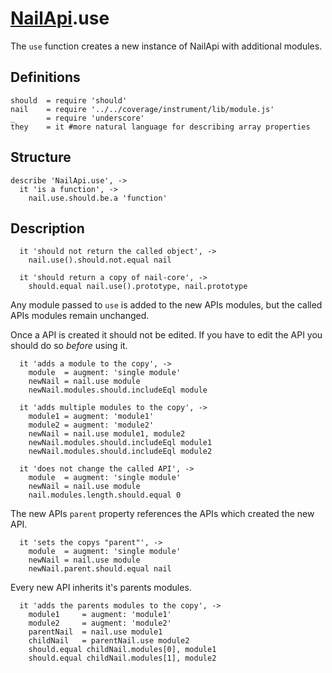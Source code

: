[glob]: https://npmjs.org/package/glob
[grunt-contrib-coffee]: https://github.com/gruntjs/grunt-contrib-coffee
[grunt-istanbul-coverage]: https://github.com/daniellmb/grunt-istanbul-coverage
[grunt-istanbul]: https://github.com/taichi/grunt-istanbul
[grunt-simple-mocha]: https://github.com/yaymukund/grunt-simple-mocha
[grunt]: http://gruntjs.com/
[mocha]: https://npmjs.org/package/mocha
[should]: https://github.com/visionmedia/should.js
[underscore]: http://underscorejs.org

[About]: ../About.coffee.md
[About.meta-data]: ../About/meta-data.coffee.md
[About.modules]: ../About/modules.coffee.md
[NailApi]: ../NailApi.coffee.md
[NailApi.lib]: lib.coffee.md
[NailApi.modules]: modules.coffee.md
[NailApi.parent]: parent.coffee.md
[NailApi.to]: to.coffee.md
[NailApi.use]: use.coffee.md

[nail]: https://github.com/noptic/nail
[npm]: https://github.com/noptic/nail

[NailApi].use
=============
The `use` function creates a new instance of NailApi with additional modules.

Definitions
-----------

    should  = require 'should'
    nail    = require '../../coverage/instrument/lib/module.js'
    _       = require 'underscore'
    they    = it #more natural language for describing array properties

Structure
---------

    describe 'NailApi.use', ->
      it 'is a function', ->
        nail.use.should.be.a 'function'

Description
-----------

      it 'should not return the called object', ->
        nail.use().should.not.equal nail

      it 'should return a copy of nail-core', ->
        should.equal nail.use().prototype, nail.prototype

Any module passed to `use` is added to the new APIs modules, but the called APIs
modules remain unchanged.

Once a API is created it should not be edited. If you have to edit the API you
should do so *before* using it.

      it 'adds a module to the copy', ->
        module  = augment: 'single module'
        newNail = nail.use module
        newNail.modules.should.includeEql module

      it 'adds multiple modules to the copy', ->
        module1 = augment: 'module1'
        module2 = augment: 'module2'
        newNail = nail.use module1, module2
        newNail.modules.should.includeEql module1
        newNail.modules.should.includeEql module2

      it 'does not change the called API', ->
        module  = augment: 'single module'
        newNail = nail.use module
        nail.modules.length.should.equal 0

The new APIs `parent` property references the APIs which created the new API.

      it 'sets the copys "parent"', ->
        module  = augment: 'single module'
        newNail = nail.use module
        newNail.parent.should.equal nail

Every new API inherits it's parents modules.

      it 'adds the parents modules to the copy', ->
        module1     = augment: 'module1'
        module2     = augment: 'module2'
        parentNail  = nail.use module1
        childNail   = parentNail.use module2
        should.equal childNail.modules[0], module1
        should.equal childNail.modules[1], module2

